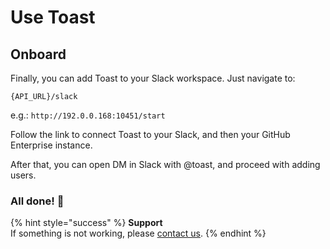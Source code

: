 # Use Toast

## Onboard

Finally, you can add Toast to your Slack workspace. Just navigate to:

`{API_URL}/slack`

e.g.: `http://192.0.0.168:10451/start`

Follow the link to connect Toast to your Slack, and then your GitHub Enterprise instance.   
  
After that, you can open DM in Slack with @toast, and proceed with adding users.

### All done! 🎉 

{% hint style="success" %}
**Support**  
If something is not working, please [contact us](../support.md).
{% endhint %}

